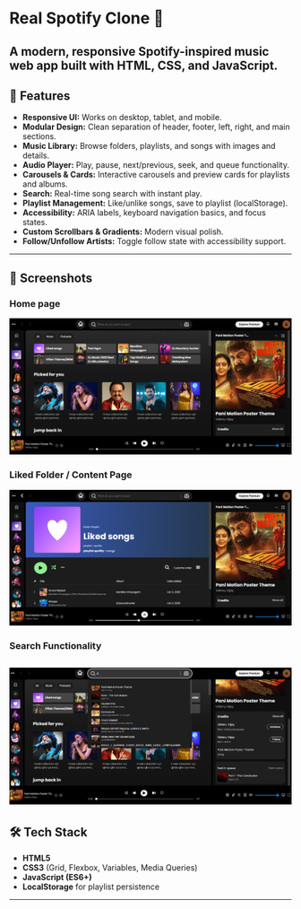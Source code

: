 # Real Spotify Clone 🎵

A modern, responsive Spotify-inspired music web app built with HTML, CSS, and JavaScript.
---
## 🚀 Features

- **Responsive UI:** Works on desktop, tablet, and mobile.
- **Modular Design:** Clean separation of header, footer, left, right, and main sections.
- **Music Library:** Browse folders, playlists, and songs with images and details.
- **Audio Player:** Play, pause, next/previous, seek, and queue functionality.
- **Carousels & Cards:** Interactive carousels and preview cards for playlists and albums.
- **Search:** Real-time song search with instant play.
- **Playlist Management:** Like/unlike songs, save to playlist (localStorage).
- **Accessibility:** ARIA labels, keyboard navigation basics, and focus states.
- **Custom Scrollbars & Gradients:** Modern visual polish.
- **Follow/Unfollow Artists:** Toggle follow state with accessibility support.

---

## 📸 Screenshots

### Home page
![Home screenshot](./Screenshots/home.png)

### Liked Folder / Content Page
![Liked Songs Screenshot](./Screenshots/folder.png)

### Search Functionality
![Search Screenshot](./Screenshots/filter.png)
---
## 🛠️ Tech Stack

- **HTML5**
- **CSS3** (Grid, Flexbox, Variables, Media Queries)
- **JavaScript (ES6+)**
- **LocalStorage** for playlist persistence

---
